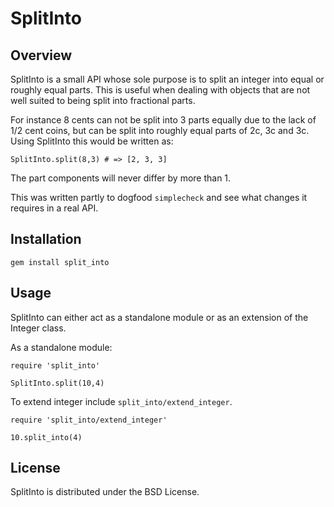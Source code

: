 # SplitInto

## Overview

SplitInto is a small API whose sole purpose is to split an integer into equal or roughly equal parts. This is useful when dealing with objects that are not well suited to being split into fractional parts.

For instance  8 cents can not be split into 3 parts equally due to the lack of 1/2 cent coins, but can be split into roughly equal parts of 2c, 3c and 3c. Using SplitInto this would be written as: 

    SplitInto.split(8,3) # => [2, 3, 3]

The part components will never differ by more than 1.

This was written partly to dogfood `simplecheck` and see what changes it requires in a real API.

## Installation
  
    gem install split_into

## Usage

SplitInto can either act as a standalone module or as an extension of the Integer class.

As a standalone module:

    require 'split_into'

    SplitInto.split(10,4)

To extend integer include `split_into/extend_integer`.

    require 'split_into/extend_integer'

    10.split_into(4)

## License

SplitInto is distributed under the BSD License.

